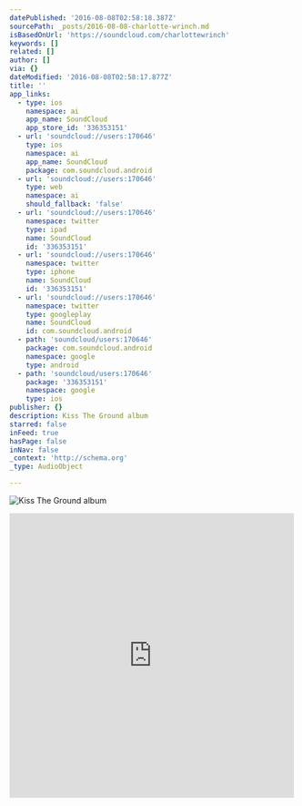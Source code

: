 ```yaml
---
datePublished: '2016-08-08T02:58:18.387Z'
sourcePath: _posts/2016-08-08-charlotte-wrinch.md
isBasedOnUrl: 'https://soundcloud.com/charlottewrinch'
keywords: []
related: []
author: []
via: {}
dateModified: '2016-08-08T02:58:17.877Z'
title: ''
app_links:
  - type: ios
    namespace: ai
    app_name: SoundCloud
    app_store_id: '336353151'
  - url: 'soundcloud://users:170646'
    type: ios
    namespace: ai
    app_name: SoundCloud
    package: com.soundcloud.android
  - url: 'soundcloud://users:170646'
    type: web
    namespace: ai
    should_fallback: 'false'
  - url: 'soundcloud://users:170646'
    namespace: twitter
    type: ipad
    name: SoundCloud
    id: '336353151'
  - url: 'soundcloud://users:170646'
    namespace: twitter
    type: iphone
    name: SoundCloud
    id: '336353151'
  - url: 'soundcloud://users:170646'
    namespace: twitter
    type: googleplay
    name: SoundCloud
    id: com.soundcloud.android
  - path: 'soundcloud/users:170646'
    package: com.soundcloud.android
    namespace: google
    type: android
  - path: 'soundcloud/users:170646'
    package: '336353151'
    namespace: google
    type: ios
publisher: {}
description: Kiss The Ground album
starred: false
inFeed: true
hasPage: false
inNav: false
_context: 'http://schema.org'
_type: AudioObject

---
```

![Kiss The Ground album](https://the-grid-user-content.s3-us-west-2.amazonaws.com/15feab95-bd0b-4586-8ab4-8da954766571.jpg)

<iframe src="https://cdn.embedly.com/widgets/media.html?src=https%3A%2F%2Fw.soundcloud.com%2Fplayer%2F%3Fvisual%3Dtrue%26url%3Dhttp%253A%252F%252Fapi.soundcloud.com%252Fusers%252F170646%26show_artwork%3Dtrue&amp;url=https%3A%2F%2Fsoundcloud.com%2Fcharlottewrinch&amp;image=http%3A%2F%2Fi1.sndcdn.com%2Favatars-000131714499-jfwoqt-t500x500.jpg&amp;key=b7d04c9b404c499eba89ee7072e1c4f7&amp;type=text%2Fhtml&amp;schema=soundcloud" width="500" height="500" scrolling="no" frameborder="0" allowfullscreen="" style=""></iframe>